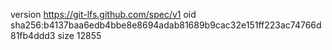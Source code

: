 version https://git-lfs.github.com/spec/v1
oid sha256:b4137baa6edb4bbe8e8694adab81689b9cac32e151ff223ac74766d81fb4ddd3
size 12855
